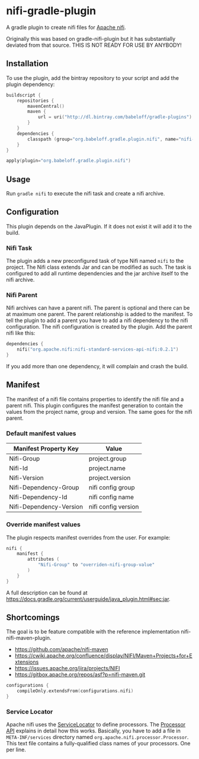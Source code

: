 # nifi-gradle-plugin

A gradle plugin to create nifi files for [Apache nifi](http://nifi.apache.org).

Originally this was based on gradle-nifi-plugin but it has substantially deviated from that source.
THIS IS NOT READY FOR USE BY ANYBODY!


## Installation
To use the plugin, add the bintray repository to your script and add the plugin dependency:

```kotlin
buildscript {
    repositories {
        mavenCentral()
        maven {
            url = uri("http://dl.bintray.com/babeloff/gradle-plugins")
        }
    }
    dependencies {
        classpath (group="org.babeloff.gradle.plugin.nifi", name="nifi-gradle-plugin", version="2019.10.0")
    }
}

apply(plugin="org.babeloff.gradle.plugin.nifi")
```
## Usage

Run `gradle nifi` to execute the nifi task and create a nifi archive.

## Configuration

This plugin depends on the JavaPlugin.
If it does not exist it will add it to the build.

### Nifi Task
The plugin adds a new preconfigured task of type Nifi named `nifi` to the project.
The Nifi class extends Jar and can be modified as such.
The task is configured to add all runtime dependencies and the jar archive itself to the nifi archive.

### Nifi Parent
Nifi archives can have a parent nifi.
The parent is optional and there can be at maximum one parent.
The parent relationship is added to the manifest.
To tell the plugin to add a parent you have to add a nifi dependency to the nifi configuration.
The nifi configuration is created by the plugin.
Add the parent nifi like this:

```kotlin
dependencies {
    nifi("org.apache.nifi:nifi-standard-services-api-nifi:0.2.1")
}
```

If you add more than one dependency, it will complain and crash the build.

## Manifest

The manifest of a nifi file contains properties to identify the nifi file and a parent nifi.
This plugin configures the manifest generation to contain the values from the project name, group and version.
The same goes for the nifi parent.

### Default manifest values

Manifest Property Key | Value
--- | ---
Nifi-Group | project.group
Nifi-Id | project.name
Nifi-Version | project.version
Nifi-Dependency-Group | nifi config group
Nifi-Dependency-Id | nifi config name
Nifi-Dependency-Version | nifi config version

### Override manifest values
The plugin respects manifest overrides from the user.
For example:

```kotlin
nifi {
    manifest {
        attributes (
            "Nifi-Group" to "overriden-nifi-group-value"
        )
    }
}
```

A full description can be found at https://docs.gradle.org/current/userguide/java_plugin.html#sec:jar.

## Shortcomings

The goal is to be feature compatible with the reference implementation nifi-nifi-maven-plugin.

* https://github.com/apache/nifi-maven
* https://cwiki.apache.org/confluence/display/NIFI/Maven+Projects+for+Extensions
* https://issues.apache.org/jira/projects/NIFI
* https://gitbox.apache.org/repos/asf?p=nifi-maven.git

```kotlin
configurations {
    compileOnly.extendsFrom(configurations.nifi)
}
```


### Service Locator

Apache nifi uses the [ServiceLocator](http://docs.oracle.com/javase/7/docs/api/java/util/ServiceLoader.html) to define processors. 
The [Processor API](https://nifi.apache.org/docs/nifi-docs/html/developer-guide.html#processor_api)
explains in detail how this works. Basically, you have to add a file in `META-INF/services` directory named
`org.apache.nifi.processor.Processor`. This text file contains a fully-qualified class names of your processors.
One per line.

